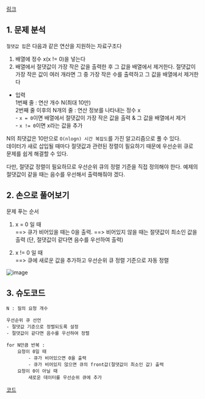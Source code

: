 [링크](https://www.acmicpc.net/problem/11286)

## 1. 문제 분석

`절댓값 힙`은 다음과 같은 연산을 지원하는 자료구조다

1) 배열에 정수 x(x != 0)을 넣는다  
2) 배열에서 절댓값이 가장 작은 값을 출력한 후 그 값을 배열에서 제거한다. 절댓값이 가장 작은 값이 여러 개라면 그 중 가장 작은 수를 출력하고 그 값을 배열에서 제거한다

- 입력  
1번째 줄 : 연산 개수 N(최대 10만)  
2번째 줄 이후의 N개의 줄 : 연산 정보를 나타내는 정수 x  
      - `x = 0`이면 배열에서 절댓값이 가장 작은 값을 출력 & 그 값을 배열에서 제거  
      - `x != 0`이면 x라는 값을 추가


N의 최댓값은 10만으로 `O(nlogn) 시간 복잡도`를 가진 알고리즘으로 풀 수 있다.  
데이터가 새로 삽입될 때마다 절댓값과 관련된 정렬이 필요하기 때문에 우선순위 큐로 문제를 쉽게 해결할 수 있다.

다만, 절댓값 정렬이 필요하므로 우선순위 큐의 정렬 기준을 직접 정의해야 한다. 
예제의 절댓값이 같을 때는 음수를 우선해서 출력해줘야 겠다.

## 2. 손으로 풀어보기 

문제 푸는 순서 

1) x = 0 일 때  
==> 큐가 비어있을 때는 0을 출력. 
==> 비어있지 않을 때는 절댓값이 최소인 값을 출력 (단, 절댓값이 같다면 음수를 우선하여 출력)

2) x != 0 일 때   
==> 큐에 새로운 값을 추가하고 우선순위 큐 정렬 기준으로 자동 정렬

![image](../../image/day4/14번_001.png)

## 3. 슈도코드 

``` 
N : 질의 요청 개수 

우선순위 큐 선언
- 절댓값 기준으로 정렬되도록 설정
- 절댓값이 같다면 음수를 우선하여 정렬

for N만큼 반복 : 
    요청이 0일 때 
        - 큐가 비어있으면 0을 출력
        - 큐가 비어있지 않으면 큐의 front값(절댓값이 최소인 값) 출력
    요청이 0이 아닐 때
        새로운 데이터를 우선순위 큐에 추가
```

[코드](../../code/day4/14_절댓값힙구현하기.py)
